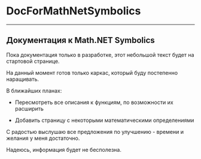 # DocForMathNetSymbolics
----------
Документация к Math.NET Symbolics
----------
Пока документация только в разработке, этот небольшой текст будет на стартовой странице.

На данный момент готов только каркас, который буду постепенно наращивать.

В ближайших планах:

- Пересмотреть все описания к функциям, по возможности их расширить

- Добавить страницу с некоторыми математическими определениями

С радостью выслушаю все предложения по улучшению - времени и желания у меня достаточно.

Надеюсь, информация будет не бесполезна.
